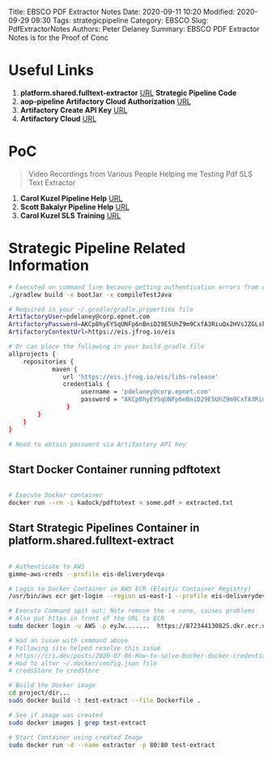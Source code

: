 Title:  EBSCO PDF Extractor Notes
Date: 2020-09-11 10:20
Modified: 2020-09-29 09:30
Tags: strategicpipeline
Category: EBSCO
Slug: PdfExtractorNotes
Authors: Peter Delaney 
Summary: EBSCO PDF Extractor Notes is for the Proof of Conc

# Useful Links

1. **platform.shared.fulltext-extractor** [URL](https://github.com/EBSCOIS/platform.shared.fulltext-extractor)  **Strategic Pipeline Code**
1. **aop-pipeline Artifactory Cloud Authorization** [URL](https://github.com/EBSCOIS/onprem-af-aop-datapipeline)
1. **Artifactory Create API Key** [URL](https://confluence.epnet.com/pages/viewpage.action?spaceKey=TCO&title=How+to+get+set+up+with+Artifactory+locally)
1. **Artifactory Cloud** [URL](https://confluence.epnet.com/display/ART/Artifactory+Cloud)

# PoC
>
>Video Recordings from Various People Helping me Testing Pdf SLS Text Extractor
>
1. **Carol Kuzel Pipeline Help**   [URL](https://web.microsoftstream.com/video/8d50deca-718e-4469-948d-c03033d0cfab)
1. **Scott Bakalyr Pipeline Help** [URL](https://web.microsoftstream.com/video/590b3b54-07b6-4438-8420-616921dd1174)
1. **Carol Kuzel SLS Training**    [URL](https://web.microsoftstream.com/video/062494ea-1478-498c-9cb8-031582dfb8b5)


# Strategic Pipeline Related Information

```bash
# Executed on command line because getting authentication errors from downloading Artifactory artifacts
./gradlew build -x bootJar -x compileTestJava


```

```bash
# Required in your ~/.gradle/gradle.properties file
ArtifactoryUser=pdelaney@corp.epnet.com
ArtifactoryPassword=AKCp8hyEYSqUNFp6nBniD29E5UhZ9m9CxfA3RiuQx2HVsJZGLskrgd4AqMMffAPK4vu2gLU5W
ArtifactoryContextUrl=https://eis.jfrog.io/eis

# Or can place the following in your build.gradle file
allprojects {
    repositories {
            maven {
               url 'https://eis.jfrog.io/eis/libs-release'
               credentials {
                    username = 'pdelaney@corp.epnet.com'
                    password = "AKCp8hyEYSqUNFp6nBniD29E5UhZ9m9CxfA3RiuQx2HVsJZGLskrgd4AqMMffAPK4vu2gLU5W"
                }
        }
    }
}

# Need to obtain password via Artifactory API Key

```

## Start Docker Container running pdftotext
```bash

# Execute Docker container
docker run --rm -i kadock/pdftotext < some.pdf > extracted.txt

```

## Start Strategic Pipelines Container in platform.shared.fulltext-extract
```bash

# Authenticate to AWS
gimme-aws-creds --profile eis-deliverydevqa

# Login to Docker Container in AWS ECR (Elastic Container Registry)
/usr/bin/aws ecr get-login --region us-east-1 --profile eis-deliverydevqa

# Execute Command spit out; Note remove the -e none, causes problems
# Also put https in front of the URL to ECR
sudo docker login -u AWS -p eyJw.......  https://872344130825.dkr.ecr.us-east-1.amazonaws.com

# Had an issue with command above
# Following site helped resolve this issue
# https://cri.dev/posts/2020-07-06-How-to-solve-Docker-docker-credential-desktop-not-installed-or-not-available-in-PATH/
# Had to alter ~/.docker/config.json file
# credsStore to credStore

# Build the Docker image
cd project/dir...
sudo docker build -t test-extract --file Dockerfile .

# See if image was created
sudo docker images | grep test-extract

# Start Container using created Image
sudo docker run -d --name extractor -p 80:80 test-extract



```